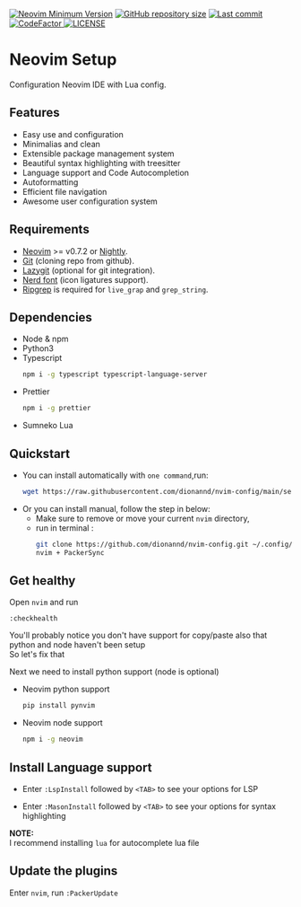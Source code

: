 [![Neovim Minimum Version](https://img.shields.io/badge/Neovim-0.7+-blueviolet.svg?style=flat-square&logo=Neovim&logoColor=white)](https://github.com/neovim/neovim)
<a href="https://github.com/dionannd/nvim-config">
  <img src="https://img.shields.io/github/repo-size/dionannd/nvim-config?style=flat-square&label=Repo" alt="GitHub repository size"
/></a>
<a href="https://github.com/dionannd/nvim-config/pulse">
  <img alt="Last commit" src="https://img.shields.io/github/last-commit/dionannd/nvim-config?style=flat-square&label=Last Commit"/>
</a>
<a href="https://www.codefactor.io/repository/github/dionannd/nvim-config">
  <img src="https://www.codefactor.io/repository/github/dionannd/nvim-config/badge" alt="CodeFactor" />
</a>
<a href="https://github.com/dionannd/nvim-config/blob/main/LICENSE">
    <img src="https://img.shields.io/github/license/dionannd/nvim-config?style=flat-square&logo=GNU&label=License" alt="LICENSE"
/></a>

# Neovim Setup
Configuration Neovim IDE with Lua config.

## Features
- Easy use and configuration
- Minimalias and clean
- Extensible package management system
- Beautiful syntax highlighting with treesitter
- Language support and Code Autocompletion
- Autoformatting
- Efficient file navigation
- Awesome user configuration system

## Requirements
- [Neovim](https://neovim.io/) >= v0.7.2 or [Nightly](https://github.com/neovim/neovim/releases/tag/nightly).
- [Git](https://github.com/git/git) (cloning repo from github).
- [Lazygit](https://github.com/jesseduffield/lazygit) (optional for git integration).
- [Nerd font](https://www.nerdfonts.com/) (icon ligatures support).
- [Ripgrep](https://github.com/BurntSushi/ripgrep) is required for `live_grap` and `grep_string`.

## Dependencies
- Node & npm
- Python3
- Typescript
  ```bash
  npm i -g typescript typescript-language-server
  ```
- Prettier
  ```bash
  npm i -g prettier
  ```
- Sumneko Lua

## Quickstart

- You can install automatically with `one command`,run:
  ```bash
  wget https://raw.githubusercontent.com/dionannd/nvim-config/main/setup.sh && chmod +x setup.sh && ./setup.sh
  ```
- Or you can install manual, follow the step in below:
  - Make sure to remove or move your current `nvim` directory, 
  - run in terminal :
    ```bash
    git clone https://github.com/dionannd/nvim-config.git ~/.config/nvim
    nvim + PackerSync
    ```

## Get healthy

Open `nvim` and run
```
:checkhealth
```

You'll probably notice you don't have support for copy/paste also that python and node haven't been setup <br />
So let's fix that <br />

Next we need to install python support (node is optional)
- Neovim python support
  ```bash
  pip install pynvim
  ```
- Neovim node support
  ```bash
  npm i -g neovim
  ```

## Install Language support

- Enter `:LspInstall` followed by `<TAB>` to see your options for LSP

- Enter `:MasonInstall` followed by `<TAB>` to see your options for syntax highlighting

**NOTE:** <br />
I recommend installing `lua` for autocomplete lua file

## Update the plugins

Enter `nvim`, run `:PackerUpdate`
